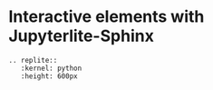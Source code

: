 # Interactive elements with Jupyterlite-Sphinx

```{eval-rst}
.. replite::
   :kernel: python
   :height: 600px
```